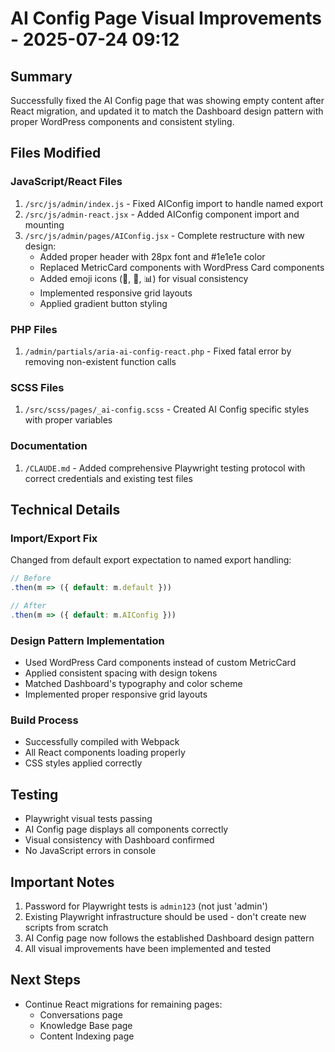 # AI Config Page Visual Improvements - 2025-07-24 09:12

## Summary
Successfully fixed the AI Config page that was showing empty content after React migration, and updated it to match the Dashboard design pattern with proper WordPress components and consistent styling.

## Files Modified

### JavaScript/React Files
1. `/src/js/admin/index.js` - Fixed AIConfig import to handle named export
2. `/src/js/admin-react.jsx` - Added AIConfig component import and mounting
3. `/src/js/admin/pages/AIConfig.jsx` - Complete restructure with new design:
   - Added proper header with 28px font and #1e1e1e color
   - Replaced MetricCard components with WordPress Card components
   - Added emoji icons (🔌, 🔐, 📊) for visual consistency
   - Implemented responsive grid layouts
   - Applied gradient button styling

### PHP Files
1. `/admin/partials/aria-ai-config-react.php` - Fixed fatal error by removing non-existent function calls

### SCSS Files
1. `/src/scss/pages/_ai-config.scss` - Created AI Config specific styles with proper variables

### Documentation
1. `/CLAUDE.md` - Added comprehensive Playwright testing protocol with correct credentials and existing test files

## Technical Details

### Import/Export Fix
Changed from default export expectation to named export handling:
```javascript
// Before
.then(m => ({ default: m.default }))

// After  
.then(m => ({ default: m.AIConfig }))
```

### Design Pattern Implementation
- Used WordPress Card components instead of custom MetricCard
- Applied consistent spacing with design tokens
- Matched Dashboard's typography and color scheme
- Implemented proper responsive grid layouts

### Build Process
- Successfully compiled with Webpack
- All React components loading properly
- CSS styles applied correctly

## Testing
- Playwright visual tests passing
- AI Config page displays all components correctly
- Visual consistency with Dashboard confirmed
- No JavaScript errors in console

## Important Notes
1. Password for Playwright tests is `admin123` (not just 'admin')
2. Existing Playwright infrastructure should be used - don't create new scripts from scratch
3. AI Config page now follows the established Dashboard design pattern
4. All visual improvements have been implemented and tested

## Next Steps
- Continue React migrations for remaining pages:
  - Conversations page
  - Knowledge Base page  
  - Content Indexing page